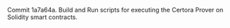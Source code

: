 Commit 1a7a64a.                    Build and Run scripts for executing the Certora Prover on Solidity smart contracts.